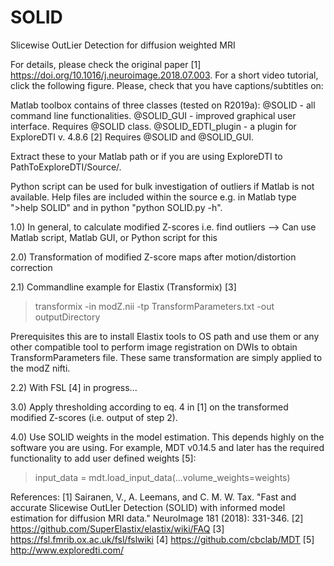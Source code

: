 # SOLID
Slicewise OutLier Detection for diffusion weighted MRI  

For details, please check the original paper [1] https://doi.org/10.1016/j.neuroimage.2018.07.003. For a short video tutorial, click the following figure. Please, check that you have captions/subtitles on:

Matlab toolbox contains of three classes (tested on R2019a):
@SOLID - all command line functionalities. 
@SOLID_GUI - improved graphical user interface. Requires @SOLID class.
@SOLID_EDTI_plugin - a plugin for ExploreDTI v. 4.8.6 [2] Requires @SOLID and @SOLID_GUI.

Extract these to your Matlab path or if you are using ExploreDTI to PathToExploreDTI/Source/. 

Python script can be used for bulk investigation of outliers if Matlab is not available. Help files are included within the source e.g. in Matlab type ">help SOLID" and in python "python SOLID.py -h".

1.0) In general, to calculate modified Z-scores i.e. find outliers
--> Can use Matlab script, Matlab GUI, or Python script for this

2.0) Transformation of modified Z-score maps after motion/distortion correction

2.1) Commandline example for Elastix (Transformix) [3]
 > transformix -in modZ.nii -tp TransformParameters.txt -out outputDirectory

Prerequisites this are to install Elastix tools to OS path and use them or any other compatible tool to perform image registration on DWIs to obtain TransformParameters file. These same transformation are simply applied to the modZ nifti.

2.2) With FSL [4] in progress...

3.0) Apply thresholding according to eq. 4 in [1] on the transformed modified Z-scores (i.e. output of step 2).

4.0) Use SOLID weights in the model estimation. This depends highly on the software you are using. For example, MDT v0.14.5 and later has the required functionality to add user defined weights [5]:

  > input_data = mdt.load_input_data(...volume_weights=weights)
                                
References:
[1] Sairanen, V., A. Leemans, and C. M. W. Tax. "Fast and accurate Slicewise OutLIer Detection (SOLID) with informed model estimation for diffusion MRI data." NeuroImage 181 (2018): 331-346.
[2] https://github.com/SuperElastix/elastix/wiki/FAQ
[3] https://fsl.fmrib.ox.ac.uk/fsl/fslwiki
[4] https://github.com/cbclab/MDT
[5] http://www.exploredti.com/

